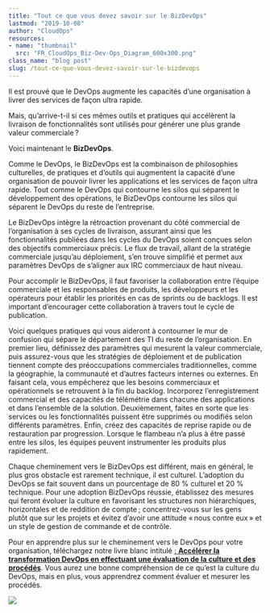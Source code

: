 ```yaml
---
title: "Tout ce que vous devez savoir sur le BizDevOps"
lastmod: "2019-10-08"
author: "CloudOps"
resources:
- name: "thumbnail"
  src: "FR_CloudOps_Biz-Dev-Ops_Diagram_600x300.png"
class_name: "blog post"
slug: /tout-ce-que-vous-devez-savoir-sur-le-bizdevops
---
```


<p>Il est prouvé que le DevOps augmente les capacités d’une organisation à livrer des services de façon ultra rapide.&nbsp;</p><p>Mais, qu’arrive-t-il si ces mêmes outils et pratiques qui accélèrent la livraison de fonctionnalités sont utilisés pour générer une plus grande valeur commerciale ?</p><p>Voici maintenant le <strong>BizDevOps</strong>.</p><p>Comme le DevOps, le BizDevOps est la combinaison de philosophies culturelles, de pratiques et d’outils qui augmentent la capacité d’une organisation de pouvoir livrer les applications et les services de façon ultra rapide. Tout comme le DevOps qui contourne les silos qui séparent le développement des opérations, le BizDevOps contourne les silos qui séparent le DevOps du reste de l’entreprise.</p><p>Le BizDevOps intègre la rétroaction provenant du côté commercial de l’organisation à ses cycles de livraison, assurant ainsi que les fonctionnalités publiées dans les cycles du DevOps soient conçues selon des objectifs commerciaux précis. Le flux de travail, allant de la stratégie commerciale jusqu’au déploiement, s’en trouve simplifié et permet aux paramètres DevOps de s’aligner aux IRC commerciaux de haut niveau.</p><p>Pour accomplir le BizDevOps, il faut favoriser la collaboration entre l’équipe commerciale et les responsables de produits, les développeurs et les opérateurs pour établir les priorités en cas de sprints ou de backlogs. Il est important d’encourager cette collaboration à travers tout le cycle de publication.</p><p>Voici quelques pratiques qui vous aideront à contourner le mur de confusion qui sépare le département des TI du reste de l’organisation. En premier lieu, définissez des paramètres qui mesurent la valeur commerciale, puis assurez-vous que les stratégies de déploiement et de publication tiennent compte des préoccupations commerciales traditionnelles, comme la géographie, la communauté et d’autres facteurs internes ou externes. En faisant cela, vous empêcherez que les besoins commerciaux et opérationnels se retrouvent à la fin du backlog. Incorporez l’enregistrement commercial et des capacités de télémétrie dans chacune des applications et dans l’ensemble de la solution. Deuxièmement, faites en sorte que les services ou les fonctionnalités puissent être supprimés ou modifiés selon différents paramètres. Enfin, créez des capacités de reprise rapide ou de restauration par progression. Lorsque le flambeau n’a plus à être passé entre les silos, les équipes peuvent instrumenter les produits plus rapidement.</p><p>Chaque cheminement vers le BizDevOps est différent, mais en général, le plus gros obstacle est rarement technique, il est culturel. L’adoption du DevOps se fait souvent dans un pourcentage de 80&nbsp;% culturel et 20&nbsp;% technique. Pour une adoption BizDevOps réussie, établissez des mesures qui feront évoluer la culture en favorisant les structures non hiérarchiques, horizontales et de reddition de compte ; concentrez-vous sur les gens plutôt que sur les projets et évitez d’avoir une attitude « nous contre eux » et un style de gestion de commande et de contrôle.</p><p>Pour en apprendre plus sur le cheminement vers le DevOps pour votre organisation, téléchargez notre livre blanc intitulé&nbsp;<a href="https://info.cloudops.com/accelerer_la_transformation_devops">: <strong>Accélérer la transformation DevOps en effectuant une évaluation de la culture et des procédés</strong></a>. Vous aurez une bonne compréhension de ce qu’est la culture du DevOps, mais en plus, vous apprendrez comment évaluer et mesurer les procédés.</p>

<div class="row">
    <div class="col-xl-8 offset-xl-2 col-lg-10 offset-lg-1 col-md-10 offset-md-1 col-sm-12 col-xs-12 cta-image">
      <img src="/images/blog/cta/livreblanc.jpeg">
    </div>
</div>